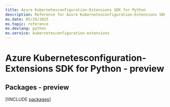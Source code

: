 ```yaml
---
title: Azure Kubernetesconfiguration-Extensions SDK for Python
description: Reference for Azure Kubernetesconfiguration-Extensions SDK for Python
ms.date: 05/29/2025
ms.topic: reference
ms.devlang: python
ms.service: kubernetesconfiguration-extensions
---
```

# Azure Kubernetesconfiguration-Extensions SDK for Python - preview
## Packages - preview
[!INCLUDE [packages](kubernetesconfiguration-extensions-index.md)]